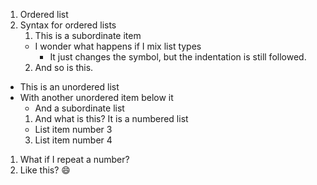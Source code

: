 1. Ordered list
2. Syntax for ordered lists
   1.  This is a subordinate item
   *   I wonder what happens if I mix list types
       *  It just changes the symbol, but the indentation is still followed.
   2.  And so is this.
   
   
*  This is an unordered list
*  With another unordered item below it
   *  And a subordinate list
   1. And what is this?  It is a numbered list
   *  List item number 3
   3. List item number 4
   
1.  What if I repeat a number?
1.  Like this?  :smile:
